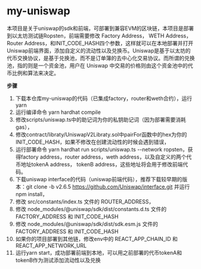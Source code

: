 # my-uniswap
本项目是关于uniswap的sdk和前端，可部署到兼容EVM的区块链，本项目是部署到以太坊测试链Ropsten，前端需要修改 Factory Address， WETH Address，Router Address，和INIT_CODE_HASH四个参数，这样就可以在本地部署并打开Uniswap前端界面，添加自定义的流动性以及兑换币。Uniswap是基于以太坊的代币交换协议，是基于兑换池，而不是订单簿的去中心化交易协议。而所谓的兑换池，指的则是一个资金池，用户在 Uniswap 中交易的价格则由这个资金池中的代币比例和算法来决定。 

**步骤**

1. 下载本仓库my-uniswap的代码（已集成factory，router和weth合约），运行 yarn
2. 运行编译命令 yarn hardhat compile
3. 修改scripts/uniswap.ts中的助记词为你的私钥助记词（因为部署需要消耗gas），
4. 修改contract/libraty/UniswapV2Libraty.sol中pairFor函数中的hex为你的INIT_CODE_HASH，如果不修改在创建流动性的时候会遇到错误，
5. 运行部署命令 yarn hardhat run scripts/uniswap.ts --network ropsten，获得factory address，router address，weth address，以及自定义的两个代币地址tokenA address， tokenB address，这些地址将会用于修改前端代码。
6. 下载uniswap interface的代码（uniswap前端代码），推荐下载较早期的版本：git clone -b v2.6.5 https://github.com/Uniswap/interface.git 并运行npm install，
7. 修改 src/constants/index.ts 文件的 ROUTER_ADDRESS，
8. 修改 node_modules/@uniswap/sdk/dist/constants.d.ts 文件的 FACTORY_ADDRESS 和 INIT_CODE_HASH
9. 修改 node_modules/@uniswap/sdk/dist/sdk.esm.js 文件的 FACTORY_ADDRESS 和 INIT_CODE_HASH
10. 如果你的项目部署到其他链，修改env中的 REACT_APP_CHAIN_ID 和 REACT_APP_NETWORK_URL
11. 运行yarn start，成功部署前端到本地，可以用之前部署的代币tokenA和tokenB作为测试添加流动性以及兑换

